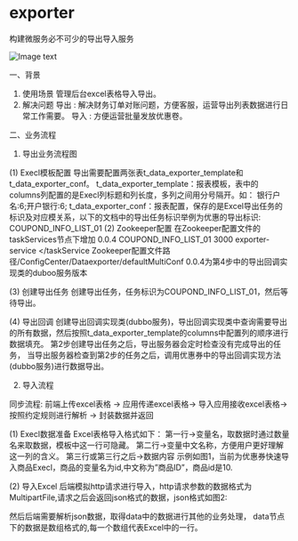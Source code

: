# exporter
构建微服务必不可少的导出导入服务





![Image text](https://github.com/chenjy16/exporter/blob/master/export.png)



一、背景

1.	使用场景
管理后台excel表格导入导出。
2.	解决问题
导出 : 解决财务订单对账问题，方便客服，运营导出列表数据进行日常工作需要。
导入 : 方便运营批量发放优惠卷。


二、业务流程
 
1. 导出业务流程图
 
(1) Execl模板配置
导出需要配置两张表t_data_exporter_template和t_data_exporter_conf。
t_data_exporter_template：报表模板，表中的columns列配置的是Execl列标题和列长度，多列之间用分号隔开。如： 银行户名:6;开户银行:6;
t_data_exporter_conf：报表配置，保存的是Excel导出任务的标识及对应模关系，以下的文档中的导出任务标识举例为优惠的导出标识:
COUPOND_INFO_LIST_01
(2) Zookeeper配置
在Zookeeper配置文件的taskServices节点下增加
<taskService>
  <version>0.0.4</version>
  <group>COUPOND_INFO_LIST_01</group>
  <timeOut>3000</timeOut>
  <application>exporter-service</application>
</taskService
Zookeeper配置文件路径/ConfigCenter/Dataexporter/defaultMultiConf
0.0.4为第4步中的导出回调实现类的duboo服务版本
 
 (3) 创建导出任务
创建导出任务，任务标识为COUPOND_INFO_LIST_01，然后等待导出。
 
(4) 导出回调
创建导出回调实现类(dubbo服务)，导出回调实现类中查询需要导出的所有数据，然后按照t_data_exporter_template的columns中配置列的顺序进行数据填充。
第2步创建导出任务之后，导出服务器会定时检查没有完成导出的任务，
当导出服务器检查到第2步的任务之后，调用优惠券中的导出回调实现方法(dubbo服务)进行数据导出。

2. 导入流程

同步流程: 
前端上传excel表格 -> 应用传递excel表格-> 导入应用接收excel表格->按照约定规则进行解析 -> 封装数据并返回

(1) Execl数据准备
Excel表格导入格式如下：
第一行->变量名，取数据时通过数量名来取数据，模板中这一行可隐藏。
第二行->变量中文名称，方便用户更好理解这一列的含义。
第三行或第三行之后->数据内容
示例如图1，当前为优惠券快速导入商品Execl，商品的变量名为id,中文称为”商品ID”，商品id是10.
 

(2) 导入Excel
后端模拟http请求进行导入，http请求参数的数据格式为MultipartFile,请求之后会返回json格式的数据，json格式如图2:
 


然后后端需要解析json数据，取得data中的数据进行其他的业务处理，
data节点下的数据是数组格式的,每一个数组代表Excel中的一行。






